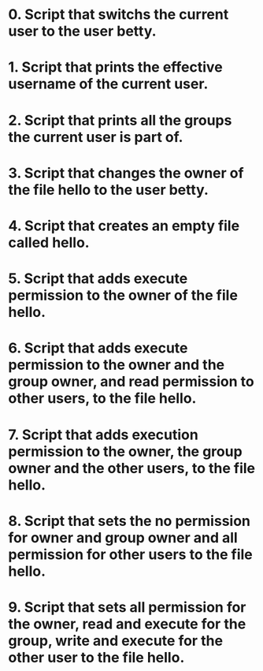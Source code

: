 # 0. Script that switchs the current user to the user betty.
# 1. Script that prints the effective username of the current user.
# 2. Script that prints all the groups the current user is part of.
# 3. Script that changes the owner of the file hello to the user betty.
# 4. Script that creates an empty file called hello.
# 5. Script that adds execute permission to the owner of the file hello.
# 6. Script that adds execute permission to the owner and the group owner, and read permission to other users, to the file hello.
# 7. Script that adds execution permission to the owner, the group owner and the other users, to the file hello.
# 8. Script that sets the no permission for owner and group owner and all permission for other users to the file hello.
# 9. Script that sets all permission for the owner, read and execute for the group, write and execute for the other user to the file hello. 
